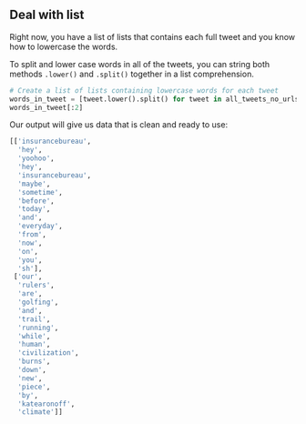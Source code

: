 <!--title={Creating a List of Lower Case Words from Tweets}-->

## Deal with list

Right now, you have a list of lists that contains each full tweet and you know how to lowercase the words.

To split and lower case words in all of the tweets, you can string both methods `.lower()` and `.split()` together in a list comprehension.

``` python
# Create a list of lists containing lowercase words for each tweet
words_in_tweet = [tweet.lower().split() for tweet in all_tweets_no_urls]
words_in_tweet[:2]

```

Our output will give us data that is clean and ready to use:

``` python
[['insurancebureau',
  'hey',
  'yoohoo',
  'hey',
  'insurancebureau',
  'maybe',
  'sometime',
  'before',
  'today',
  'and',
  'everyday',
  'from',
  'now',
  'on',
  'you',
  'sh'],
 ['our',
  'rulers',
  'are',
  'golfing',
  'and',
  'trail',
  'running',
  'while',
  'human',
  'civilization',
  'burns',
  'down',
  'new',
  'piece',
  'by',
  'katearonoff',
  'climate']]
```

